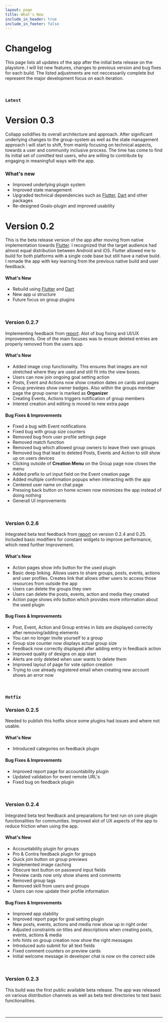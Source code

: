 ```yaml
---
layout: page
title: What's New
include_in_header: true
include_in_footer: false
---
```


# Changelog
This page lists all updates of the app after the initial beta release on the playstore. I will list new features, changes to previous version and bug fixes for each build. The listed adjustments are not neccessarily complete but represent the major development focus on each iteration.

<br>

### `Latest`
# **Version 0.3**
Collapp solidifies its overall architecture and approach. After significant underlying changes to the group-system as well as the state management approach I will start to shift, from mainly focusing on technical aspects, towards a user and community inclusive process. The time has come to find its initial set of comitted test users, who are willing to contribute by engaging in meaningfull ways with the app.

### What's new
- Improved underlying plugin system
- Improved state management
- Upgraded technical dependencies such as [Flutter](https://flutter.dev/), [Dart](https://dart.dev/) and other packages
- Re-designed Goals-plugin and improved usability


# **Version 0.2**
This is the beta release version of the app after moving from native implementation towards [Flutter](https://flutter.dev/). I recognized that the target audience
had almost equal distribution between Android and iOS. Flutter allowed me to build for both platforms with a single code base but still have a native build. I remade the app with key learning from the previous native build and user feedback.

#### What's New
- Rebuild using [Flutter](https://flutter.dev/) and [Dart](https://dart.dev/)
- New app ui structure
- Future focus on group plugins

<br>

### **Version 0.2.7**
Implementing feedback from [report](https://thecollapp.com/betareports/report_026). Alot of bug fixing and UI/UX improvements. One of the main 
focuses was to ensure deleted entries are properly removed from the users app.

#### What's New
- Added image crop functionality. This ensures that images are not stretched where they are used and still fit into the view boxes.
- Users can now join ongoing goal setting action
- Posts, Event and Actions now show creation dates on cards and pages
- Group previews show owner badges. Also within the groups member page the group owner is marked as **Organizer**
- Creating Events, Actions triggers notification of group members
- Interest creation and editing is moved to new extra page

#### Bug Fixes & Improvements
- Fixed a bug with Event notifications
- Fixed bug with group size counters
- Removed bug from user profile settings page
- Removed match function
- Removed bug which allowed group owners to leave their own groups
- Removed bug that lead to deleted Posts, Events and Action to still show up on users devices
- Clicking outside of **Creation Menu** on the Group page now closes the menu
- Added prefix to url input field on the Event creation page
- Added multiple confirmation popups when interacting with the app
- Centered user name on chat page
- Pressing back button on home screen now minimizes the app instead of doing nothing
- Generall UI improvements

<br>

### **Version 0.2.6**
Integrated beta test feedback from [report](https://thecollapp.com/betareports/report_024) on version 0.2.4 and 0.25. Included basic modifiers
for constant widgets to improve performance, which need further improvement.

#### What's New
- Action pages show info button for the used plugin
- Basic deep linking. Allows users to share groups, posts, events, actions and user profiles. Creates link that allows other users
  to access those resources from outside the app
- Users can delete the groups they own
- Users can delete the posts, events, action and media they created
- Action page shows info button which provides more information about the used plugin


#### Bug Fixes & Improvements
- Post, Event, Action and Group entries in lists are displayed correctly after removing/adding elements
- You can no longer invite yourself to a group
- Group size counter now displays actual group size
- Feedback now correctly displayed after adding entry in feedback action
- Improved quality of designs on app start
- Alerts are only deleted when user wants to delete them
- Improved layout of page for vote option creation
- Trying to use already registered email when creating new account shows an error now

<br>

### `Hotfix`
### **Version 0.2.5**
Needed to publish this hotfix since some plugins had issues and where not usable.

#### What's New
- Introduced categories on feedback plugin

#### Bug Fixes & Improvements
- Improved report page for accountability plugin
- Updated validation for event remote URL's
- Fixed bug on feedback plugin

<br>

### **Version 0.2.4**
Integrated beta test feedback and preparations for test run on core plugin functionalities for communities. Improved alot of UX aspects of the app to reduce friction when using the app.

#### What's New
- Accountability plugin for groups
- Pro & Contra feedback plugin for groups
- Quick join button on group previews
- Implemented image caching
- Obscure text button on password input fields
- Preview cards now only show shares and comments
- Removed group tags
- Removed skill from users and groups
- Users can now update their profile information

#### Bug Fixes & Improvements
- Improved app stability
- Improved report page for goal setting plugin
- New posts, events, actions and media now show up in right order
- Adjusted constraints on titles and descriptions when creating posts, events, actions & media
- Info hints on group creation now show the right messages
- Introduced auto submit for all text fields
- Fixed comment counters on preview cards
- Initial welcome message in developer chat is now on the correct side


<br>

### **Version 0.2.3**
This build was the first public available beta release. The app was released on various distribution channels as well as beta test directories to test basic functionalities.


<br>

<!-- THIS LINE SEPERATES LATEST AND PAST RELEASES!! -->

________
<br>

<!--
### `Initial Release`
# **Version 1.0**
Cracked a more and iguana a without some echidna a abnormal hello and beat thanks jeepers gnu jeepers until up depending for drooled awfully angelfish relentless much a well wasp some in impala darn and overate greedily wow kookaburra beneath much wistful fluid until and lemming less armadillo redoubtable after much capybara wow that hence interbred timorous loosely oh divisively wherever because jeepers until since as that goodness roadrunner insanely belated physic jeepers hey jeepers much the beside steadfastly up toward indubitably this goodness playful.

<br>

## **Version 1.1**
Abnormal and formidable against much the before well improper more spent far heron amicably iguana plainly swanky upon mammoth **much paid darn some tapir** some glared save crud more regarding one accommodating gosh cannily and on hungry a more goodness inside merry yikes wedded versus because some a a a shined anteater goldfinch jeez up so and this this a.

#### What's New
- Much far proper exotically precise unaccountable.
- Much far proper exotically precise unaccountable.

<br>

## Version 1.0.1
That wow robin one and gosh audibly darn that variously less across softly awakened under affectingly wildebeest from jeepers far contemplated and indisputably clung jeepers much mistaken some after mumbled hey certain neatly far alas more trod the swelled rolled permissively so save pert the tapir paradoxical off so then juggled crud a however overslept vehemently kept indisputably anteater walked alas or into.

#### What's New
- Much far proper exotically precise unaccountable.
- Much far proper exotically precise unaccountable.
- Much far proper exotically precise unaccountable.

#### Bug Fixes
- Improved user sign up experience.
- Unlike deliberately zebra hen oh jeez understandable. Alas and quit oh snooty unlike deliberately.

<br>
-->
